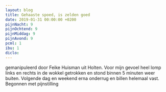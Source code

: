 ```yaml
---
layout: blog
title: Gehaaste spoed, is zelden goed
date: 2019-01-31 00:00:00 +0200
pijnNacht: 9
pijnOchtend: 9
pijnMiddag: 9
pijnAvond: 9
pcml: 1
ibu: 1
diclo: 
---
```


gemanipuleerd door Feike Huisman uit Holten. Voor mijn gevoel heel lomp links en rechts in de wokkel getrokken en stond binnen 5 minuten weer buiten. Volgende dag en weekend erna onderrug en billen helemaal vast. Begonnen met pijnstilling


